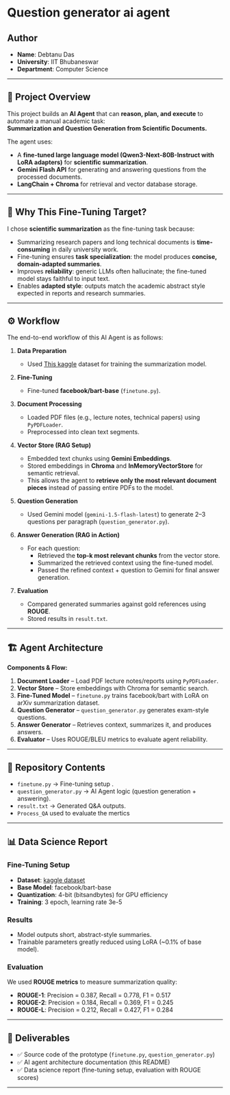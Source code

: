 # Question generator ai agent

## Author
- **Name**: Debtanu Das   
- **University**: IIT Bhubaneswar
- **Department**: Computer Science

---

## 📌 Project Overview
This project builds an **AI Agent** that can **reason, plan, and execute** to automate a manual academic task:  
**Summarization and Question Generation from Scientific Documents.**

The agent uses:
- A **fine-tuned large language model (Qwen3-Next-80B-Instruct with LoRA adapters)** for **scientific summarization**.  
- **Gemini Flash API** for generating and answering questions from the processed documents.  
- **LangChain + Chroma** for retrieval and vector database storage.  

---

## 🎯 Why This Fine-Tuning Target?
I chose **scientific summarization** as the fine-tuning task because:
- Summarizing research papers and long technical documents is **time-consuming** in daily university work.  
- Fine-tuning ensures **task specialization**: the model produces **concise, domain-adapted summaries**.  
- Improves **reliability**: generic LLMs often hallucinate; the fine-tuned model stays faithful to input text.  
- Enables **adapted style**: outputs match the academic abstract style expected in reports and research summaries.  

---

## ⚙️ Workflow

The end-to-end workflow of this AI Agent is as follows:

1. **Data Preparation**
   - Used [This kaggle](https://www.kaggle.com/datasets/gowrishankarp/newspaper-text-summarization-cnn-dailymail) dataset  for training the summarization model.  

2. **Fine-Tuning**
   - Fine-tuned **facebook/bart-base**  (`finetune.py`).  

3. **Document Processing**
   - Loaded PDF files (e.g., lecture notes, technical papers) using `PyPDFLoader`.  
   - Preprocessed into clean text segments.  

4. **Vector Store (RAG Setup)**
   - Embedded text chunks using **Gemini Embeddings**.  
   - Stored embeddings in **Chroma** and **InMemoryVectorStore** for semantic retrieval.  
   - This allows the agent to **retrieve only the most relevant document pieces** instead of passing entire PDFs to the model.  

5. **Question Generation**
   - Used Gemini model (`gemini-1.5-flash-latest`) to generate 2–3 questions per paragraph (`question_generator.py`).  

6. **Answer Generation (RAG in Action)**
   - For each question:
     - Retrieved the **top-k most relevant chunks** from the vector store.  
     - Summarized the retrieved context using the fine-tuned model.  
     - Passed the refined context + question to Gemini for final answer generation.  

7. **Evaluation**
   - Compared generated summaries against gold references using **ROUGE**.  
   - Stored results in `result.txt`.  

---


## 🏗️ Agent Architecture
**Components & Flow:**
1. **Document Loader** – Load PDF lecture notes/reports using `PyPDFLoader`.  
2. **Vector Store** – Store embeddings with Chroma for semantic search.  
3. **Fine-Tuned Model** – `finetune.py` trains facebook/bart with LoRA on arXiv summarization dataset.  
4. **Question Generator** – `question_generator.py` generates exam-style questions.  
5. **Answer Generator** – Retrieves context, summarizes it, and produces answers.  
6. **Evaluator** – Uses ROUGE/BLEU metrics to evaluate agent reliability.  

---

## 📂 Repository Contents
- `finetune.py` → Fine-tuning setup .  
- `question_generator.py` → AI Agent logic (question generation + answering).  
- `result.txt` → Generated Q&A outputs.  
- `Process_QA` used to evaluate the mertics

---

## 📊 Data Science Report

### Fine-Tuning Setup
- **Dataset**: [kaggle dataset](https://www.kaggle.com/datasets/gowrishankarp/newspaper-text-summarization-cnn-dailymail)  
- **Base Model**: facebook/bart-base  
- **Quantization**: 4-bit (bitsandbytes) for GPU efficiency  
- **Training**: 3 epoch, learning rate 3e-5  

### Results
- Model outputs short, abstract-style summaries.  
- Trainable parameters greatly reduced using LoRA (~0.1% of base model).  

### Evaluation
We used **ROUGE metrics** to measure summarization quality:  

- **ROUGE-1**: Precision = 0.387, Recall = 0.778, F1 = 0.517  
- **ROUGE-2**: Precision = 0.184, Recall = 0.369, F1 = 0.245  
- **ROUGE-L**: Precision = 0.212, Recall = 0.427, F1 = 0.284  


---

## 🚀 Deliverables
- ✅ Source code of the prototype (`finetune.py`, `question_generator.py`)  
- ✅ AI agent architecture documentation (this README)  
- ✅ Data science report (fine-tuning setup, evaluation with ROUGE scores)  

---








